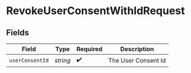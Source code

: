 # RevokeUserConsentWithIdRequest


## Fields

| Field               | Type                | Required            | Description         |
| ------------------- | ------------------- | ------------------- | ------------------- |
| `userConsentId`     | *string*            | :heavy_check_mark:  | The User Consent Id |